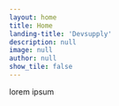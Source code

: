 ```yaml
---
layout: home
title: Home
landing-title: 'Devsupply'
description: null
image: null
author: null
show_tile: false
---
```


lorem ipsum
